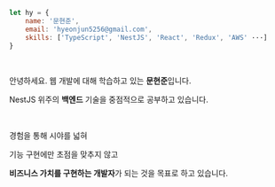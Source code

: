 ```javascript
let hy = {
    name: '문현준',
    email: 'hyeonjun5256@gmail.com',
    skills: ['TypeScript', 'NestJS', 'React', 'Redux', 'AWS' ···]
}
```

<br />

안녕하세요. 웹 개발에 대해 학습하고 있는 **문현준**입니다.
 
NestJS 위주의 **백엔드** 기술을 중점적으로 공부하고 있습니다.

<br />

경험을 통해 시야를 넓혀
 
기능 구현에만 초점을 맞추지 않고
 
**비즈니스 가치를 구현하는 개발자**가 되는 것을 목표로 하고 있습니다.